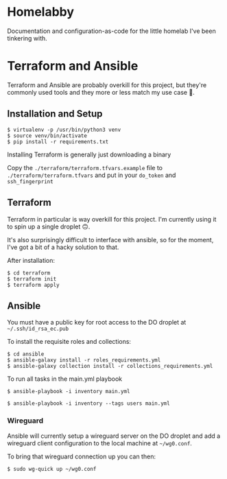 # Homelabby
Documentation and configuration-as-code for the little homelab I've been tinkering with.

# Terraform and Ansible
Terraform and Ansible are probably overkill for this project, but they're commonly used tools and they more or less match my use case 🤷.

## Installation and Setup
```
$ virtualenv -p /usr/bin/python3 venv
$ source venv/bin/activate
$ pip install -r requirements.txt
```

Installing Terraform is generally just downloading a binary

Copy the `./terraform/terraform.tfvars.example` file to `./terraform/terraform.tfvars` and put in your `do_token` and `ssh_fingerprint`

## Terraform
Terraform in particular is way overkill for this project. I'm currently using it to spin up a single droplet 🙃.

It's also surprisingly difficult to interface with ansible, so for the moment, I've got a bit of a hacky solution to that.

After installation:
```
$ cd terraform
$ terraform init
$ terraform apply
```

## Ansible
You must have a public key for root access to the DO droplet at `~/.ssh/id_rsa_ec.pub`

To install the requisite roles and collections:
```
$ cd ansible
$ ansible-galaxy install -r roles_requirements.yml
$ ansible-galaxy collection install -r collections_requirements.yml
```

To run all tasks in the main.yml playbook
```
$ ansible-playbook -i inventory main.yml
```

```
$ ansible-playbook -i inventory --tags users main.yml
```

### Wireguard
Ansible will currently setup a wireguard server on the DO droplet and add a wireguard client configuration to the local machine at `~/wg0.conf`.

To bring that wireguard connection up you can then:
```
$ sudo wg-quick up ~/wg0.conf
```
